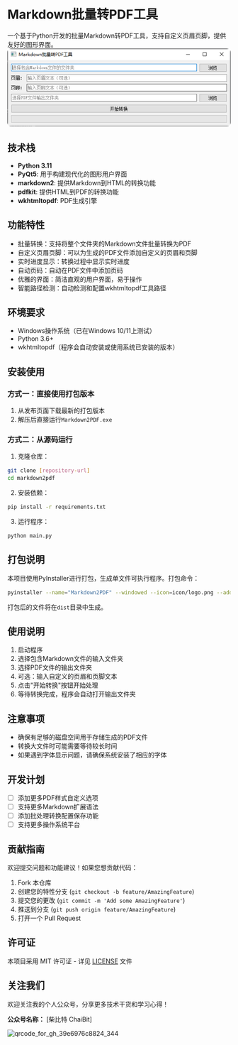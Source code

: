 # Markdown批量转PDF工具

一个基于Python开发的批量Markdown转PDF工具，支持自定义页眉页脚，提供友好的图形界面。
![1.png](resources%2F1.png)
## 技术栈

- **Python 3.11**
- **PyQt5**: 用于构建现代化的图形用户界面
- **markdown2**: 提供Markdown到HTML的转换功能
- **pdfkit**: 提供HTML到PDF的转换功能
- **wkhtmltopdf**: PDF生成引擎

## 功能特性

- 批量转换：支持将整个文件夹的Markdown文件批量转换为PDF
- 自定义页眉页脚：可以为生成的PDF文件添加自定义的页眉和页脚
- 实时进度显示：转换过程中显示实时进度
- 自动页码：自动在PDF文件中添加页码
- 优雅的界面：简洁直观的用户界面，易于操作
- 智能路径检测：自动检测和配置wkhtmltopdf工具路径

## 环境要求

- Windows操作系统（已在Windows 10/11上测试）
- Python 3.6+
- wkhtmltopdf（程序会自动安装或使用系统已安装的版本）

## 安装使用

### 方式一：直接使用打包版本

1. 从发布页面下载最新的打包版本
2. 解压后直接运行`Markdown2PDF.exe`

### 方式二：从源码运行

1. 克隆仓库：
```bash
git clone [repository-url]
cd markdown2pdf
```

2. 安装依赖：
```bash
pip install -r requirements.txt
```

3. 运行程序：
```bash
python main.py
```

## 打包说明

本项目使用PyInstaller进行打包，生成单文件可执行程序。打包命令：

```bash
pyinstaller --name="Markdown2PDF" --windowed --icon=icon/logo.png --add-data="wkhtmltox-0.12.6-1.msvc2015-win64.exe;." main.py
```

打包后的文件将在`dist`目录中生成。

## 使用说明

1. 启动程序
2. 选择包含Markdown文件的输入文件夹
3. 选择PDF文件的输出文件夹
4. 可选：输入自定义的页眉和页脚文本
5. 点击"开始转换"按钮开始处理
6. 等待转换完成，程序会自动打开输出文件夹

## 注意事项

- 确保有足够的磁盘空间用于存储生成的PDF文件
- 转换大文件时可能需要等待较长时间
- 如果遇到字体显示问题，请确保系统安装了相应的字体

## 开发计划

- [ ] 添加更多PDF样式自定义选项
- [ ] 支持更多Markdown扩展语法
- [ ] 添加批处理转换配置保存功能
- [ ] 支持更多操作系统平台

## 贡献指南

欢迎提交问题和功能建议！如果您想贡献代码：

1. Fork 本仓库
2. 创建您的特性分支 (`git checkout -b feature/AmazingFeature`)
3. 提交您的更改 (`git commit -m 'Add some AmazingFeature'`)
4. 推送到分支 (`git push origin feature/AmazingFeature`)
5. 打开一个 Pull Request

## 许可证

本项目采用 MIT 许可证 - 详见 [LICENSE](LICENSE) 文件


## 关注我们

欢迎关注我的个人公众号，分享更多技术干货和学习心得！

**公众号名称：** [柴比特 ChaiBit]

![qrcode_for_gh_39e6976c8824_344](https://github.com/user-attachments/assets/a0713a4e-5664-474f-b10e-bd2431d47ae2)
